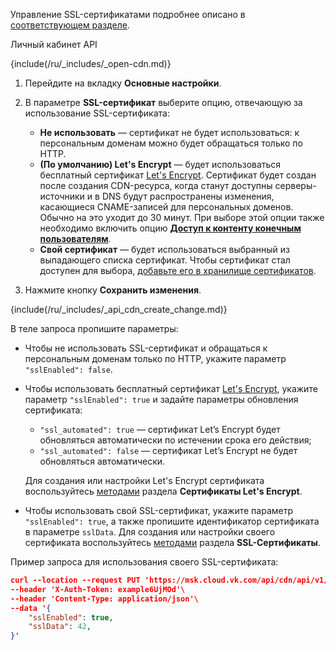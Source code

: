 <info>

Управление SSL-сертификатами подробнее описано в [соответствующем разделе](../../manage-certificates).

</info>

<tabs>
<tablist>
<tab>Личный кабинет</tab>
<tab>API</tab>
</tablist>
<tabpanel>

{include(/ru/_includes/_open-cdn.md)}

1. Перейдите на вкладку **Основные настройки**.
1. В параметре **SSL-сертификат** выберите опцию, отвечающую за использование SSL-сертификата:

    - **Не использовать** — сертификат не будет использоваться: к персональным доменам можно будет обращаться только по HTTP.
    - **(По умолчанию) Let's Encrypt** — будет использоваться бесплатный сертификат [Let's Encrypt](https://letsencrypt.org/ru/). Сертификат будет создан после создания CDN-ресурса, когда станут доступны серверы-источники и в DNS будут распространены изменения, касающиеся CNAME-записей для персональных доменов. Обычно на это уходит до 30 минут. При выборе этой опции также необходимо включить опцию [**Доступ к контенту конечным пользователям**](../enable-cdn).
    - **Свой сертификат** —  будет использоваться выбранный из выпадающего списка сертификат. Чтобы сертификат стал доступен для выбора, [добавьте его в хранилище сертификатов](../../manage-certificates/).
1. Нажмите кнопку **Сохранить изменения**.

</tabpanel>
<tabpanel>

{include(/ru/_includes/_api_cdn_create_change.md)}

В теле запроса пропишите параметры:

- Чтобы не использовать SSL-сертификат  и обращаться к персональным доменам только по HTTP, укажите параметр `"sslEnabled": false`.
- Чтобы использовать бесплатный сертификат [Let's Encrypt](https://letsencrypt.org/ru/), укажите параметр `"sslEnabled": true` и задайте параметры обновления сертификата:

  - `"ssl_automated": true` — сертификат Let’s Encrypt будет обновляться автоматически по истечении срока его действия;
  - `"ssl_automated": false` — сертификат Let’s Encrypt не будет обновляться автоматически.
  
  Для создания или настройки Let's Encrypt сертификата воспользуйтесь [методами](/ru/additionals/api/api-cdn) раздела **Сертификаты Let's Encrypt**.

- Чтобы использовать свой SSL-сертификат, укажите параметр `"sslEnabled": true`, а также пропишите идентификатор сертификата в параметре `sslData`. Для создания или настройки своего сертификата воспользуйтесь [методами](/ru/additionals/api/api-cdn) раздела **SSL-Сертификаты**.

Пример запроса для использования своего SSL-сертификата:

```json
curl --location --request PUT 'https://msk.cloud.vk.com/api/cdn/api/v1/projects/examplef8f67/resources/175281'\
--header 'X-Auth-Token: example6UjMOd'\
--header 'Content-Type: application/json'\
--data '{
    "sslEnabled": true,
    "sslData": 42,
}'
```

</tabpanel>
</tabs>
